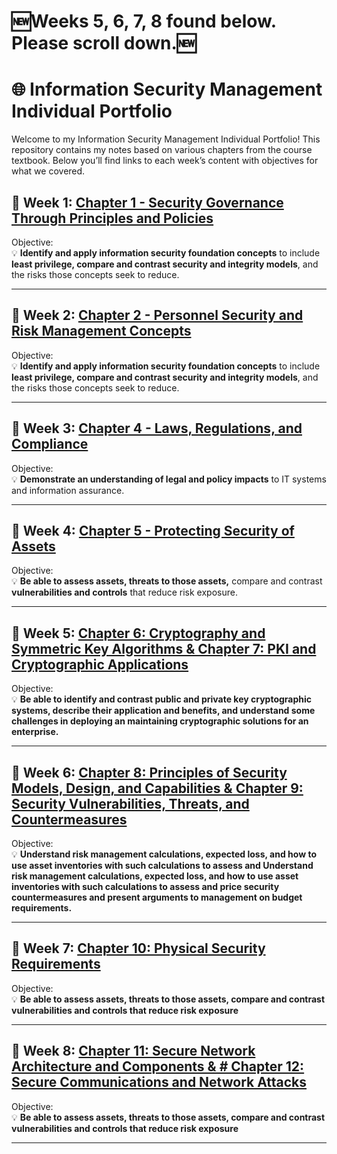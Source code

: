 # 🆕Weeks 5, 6, 7, 8 found below. Please scroll down.🆕

# 🌐 Information Security Management Individual Portfolio

Welcome to my Information Security Management Individual Portfolio! This repository contains my notes based on various chapters from the course textbook. Below you’ll find links to each week’s content with objectives for what we covered.

## 📅 Week 1: [Chapter 1 - Security Governance Through Principles and Policies](./Chapter%201%20Security%20Governance%20Through%20Principles%20and%20Policies.md)
Objective:  
💡 **Identify and apply information security foundation concepts** to include **least privilege, compare and contrast security and integrity models**, and the risks those concepts seek to reduce.

---

## 📅 Week 2: [Chapter 2 - Personnel Security and Risk Management Concepts](./Chapter%202%20Personnel%20Security%20and%20Risk%20%20Management%20Concepts.md)
Objective:  
💡 **Identify and apply information security foundation concepts** to include **least privilege, compare and contrast security and integrity models**, and the risks those concepts seek to reduce.

---

## 📅 Week 3: [Chapter 4 - Laws, Regulations, and Compliance](./Chapter%204%20%20Laws%2C%20Regulations%2C%20and%20Compliance.md)
Objective:  
💡 **Demonstrate an understanding of legal and policy impacts** to IT systems and information assurance.

---

## 📅 Week 4: [Chapter 5 - Protecting Security of Assets](./Chapter%205%20%20Protecting%20Security%20of%20Assets.md)
Objective:  
💡 **Be able to assess assets, threats to those assets,** compare and contrast **vulnerabilities and controls** that reduce risk exposure.

---

## 📅 Week 5: [Chapter 6: Cryptography and Symmetric Key Algorithms & Chapter 7: PKI and Cryptographic Applications](./Chapter%204%20%20Laws%2C%20Regulations%2C%20and%20Compliance.md)
Objective:  
💡 **Be able to identify and contrast public and private key cryptographic systems, describe their application and benefits, and understand some challenges in deploying an maintaining cryptographic solutions for an enterprise.**

---

## 📅 Week 6: [Chapter 8: Principles of Security Models, Design, and Capabilities & Chapter 9: Security Vulnerabilities, Threats, and Countermeasures](./Chapter%205%20%20Protecting%20Security%20of%20Assets.md)
Objective:  
💡 **Understand risk management calculations, expected loss, and how to use asset inventories with such calculations to assess and Understand risk management calculations, expected loss, and how to use asset inventories with such calculations to assess and price security countermeasures and present arguments to management on budget requirements.** 

---

## 📅 Week 7: [Chapter 10: Physical Security Requirements](./Chapter%204%20%20Laws%2C%20Regulations%2C%20and%20Compliance.md)
Objective:  
💡 **Be able to assess assets, threats to those assets, compare and contrast vulnerabilities and controls that reduce risk exposure**

---

## 📅 Week 8: [Chapter 11: Secure Network Architecture and Components & # Chapter 12: Secure Communications and Network Attacks](./Chapter%205%20%20Protecting%20Security%20of%20Assets.md)
Objective:  
💡 **Be able to assess assets, threats to those assets, compare and contrast vulnerabilities and controls that reduce risk exposure**

---

